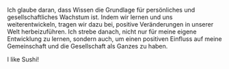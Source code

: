 Ich glaube daran, dass Wissen die Grundlage für persönliches und gesellschaftliches Wachstum ist. 
Indem wir lernen und uns weiterentwickeln, tragen wir dazu bei, positive Veränderungen in unserer Welt herbeizuführen. 
Ich strebe danach, nicht nur für meine eigene Entwicklung zu lernen, sondern auch, um einen positiven Einfluss auf meine Gemeinschaft und die Gesellschaft als Ganzes zu haben.
































































































I like Sushi!
